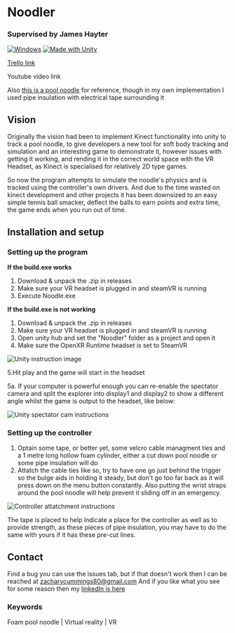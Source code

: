 # Noodler
### Supervised by James Hayter
[![Windows](https://svgshare.com/i/ZhY.svg)](https://svgshare.com/i/ZhY.svg)  [![Made with Unity](https://img.shields.io/badge/Made%20with-Unity-57b9d3.svg?style=flat&logo=unity)](https://unity3d.com)

[Trello link](https://trello.com/b/rg7rnQ0O/comp-3000)

Youtube video link

Also [this is a pool noodle](https://en.wikipedia.org/wiki/Pool_noodle) for reference, though in my own implementation I used pipe insulation with electrical tape surrounding it 

## Vision
Originally the vision had been to implement Kinect functionality into unity to track a pool noodle, to give developers a new tool for soft body tracking and simulation and an interesting game to demonstrate it, however issues with getting it working, and rending it in the correct world space with the VR Headset, as Kinect is specialised for relatively 2D type games.

So now the program attempts to simulate the noodle's physics and is tracked using the controller's own drivers. And due to the time wasted on kinect development and other projects it has been downsized to an easy simple tennis ball smacker, deflect the balls to earn points and extra time, the game ends when you run out of time.

## Installation and setup
### Setting up the program
**If the build.exe works**
1. Download & unpack the .zip in releases
2. Make sure your VR headset is plugged in and steamVR is running
3. Execute Noodle.exe

**If the build.exe is not working**
1. Download & unpack the .zip in releases
2. Make sure your VR headset is plugged in and steamVR is running
3. Open unity hub and set the "Noodler" folder as a project and open it
4. Make sure the OpenXR Runtime headset is set to SteamVR

![Unity instruction image](https://cdn.discordapp.com/attachments/347089516055494658/972882492384239706/Instructions.PNG)

5.Hit play and the game will start in the headset
  
  5a. If your computer is powerful enough you can re-enable the spectator camera and split the explorer into display1 and display2 to show a different angle whilst the game is output to the headset, like below:

![Unity spectator cam instructions](https://cdn.discordapp.com/attachments/347089516055494658/972883860926906418/Spectator_cam_instructions.PNG)
### Setting up the controller
1. Optain some tape, or better yet, some velcro cable managment ties and a 1 metre long hollow foam cylinder, either a cut down pool noodle or some pipe insulation will do
3. Attatch the cable ties like so, try to have one go just behind the trigger so the bulge aids in holding it steady, but don't go too far back as it will press down on the menu button constantly. Also putting the wrist straps around the pool noodle will help prevent it sliding off in an emergency.

![Controller attatchment instructions](https://cdn.discordapp.com/attachments/347089516055494658/972884260048498729/IMG_20220508_154917.jpg)

The tape is placed to help indicate a place for the controller as well as to provide strength, as these pieces of pipe insulation, you may have to do the same with yours if it has these pre-cut lines.

## Contact
Find a bug you can use the issues tab, but if that doesn't work then I can be reached at zacharycummings80@gmail.com
And if you like what you see for some reason then my [linkedIn is here](https://www.linkedin.com/in/zcummings)

### Keywords
Foam pool noodle | Virtual reality | VR 
